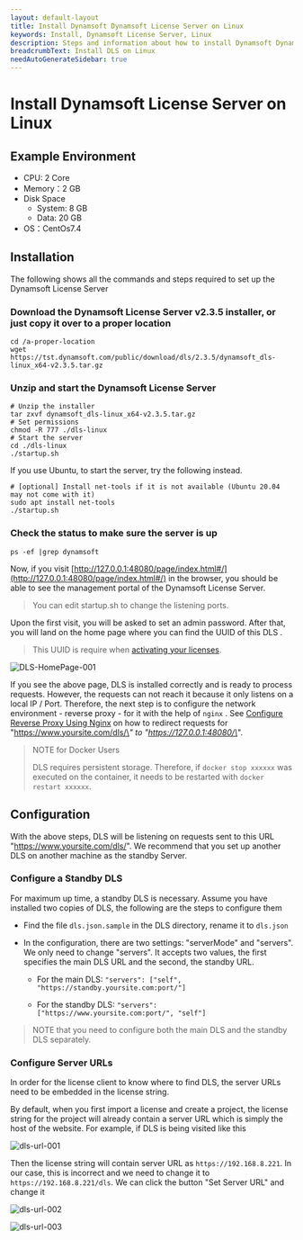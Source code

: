 ```yaml
---
layout: default-layout
title: Install Dynamsoft Dynamsoft License Server on Linux
keywords: Install, Dynamsoft License Server, Linux
description: Steps and information about how to install Dynamsoft Dynamsoft License Server on Linux
breadcrumbText: Install DLS on Linux
needAutoGenerateSidebar: true
---
```


# Install Dynamsoft License Server on Linux

## Example Environment

* CPU: 2 Core
* Memory：2 GB
* Disk Space
  + System: 8 GB
  + Data: 20 GB
* OS：CentOs7.4

## Installation

The following shows all the commands and steps required to set up the Dynamsoft License Server

<!--### Prepare a new disk to store DLS data (optional)

``` shell
mkdir /data
# Specify a disk to mount, in our case, it is /dev/nvme1n1
mkfs -t ext4 /dev/nvme1n1
mount /dev/nvme1n1 /data
# Configure the mounting to be automatic
vim /etc/fstab
# Add the following line to the fstab file
/dev/nvme1n1 /data auto defaults 0 2
# Re-mount
mount -a
```
-->

### Download the Dynamsoft License Server v2.3.5 installer, or just copy it over to a proper location

``` shell
cd /a-proper-location
wget https://tst.dynamsoft.com/public/download/dls/2.3.5/dynamsoft_dls-linux_x64-v2.3.5.tar.gz
```

### Unzip and start the Dynamsoft License Server

``` shell
# Unzip the installer
tar zxvf dynamsoft_dls-linux_x64-v2.3.5.tar.gz
# Set permissions
chmod -R 777 ./dls-linux
# Start the server
cd ./dls-linux
./startup.sh
```

If you use Ubuntu, to start the server, try the following instead.

``` shell
# [optional] Install net-tools if it is not available (Ubuntu 20.04 may not come with it)
sudo apt install net-tools
./startup.sh
```

### Check the status to make sure the server is up

``` shell
ps -ef |grep dynamsoft
```

Now, if you visit [http://127.0.0.1:48080/page/index.html#/](http://127.0.0.1:48080/page/index.html#/) in the browser, you should be able to see the management portal of the Dynamsoft License Server. 

> You can edit startup.sh to change the listening ports.

Upon the first visit, you will be asked to set an admin password. After that, you will land on the home page where you can find the UUID of this DLS .

> This UUID is require when [activating your licenses]({{site.selfhosted}}index.html#activate-the-license).

![DLS-HomePage-001]({{site.assets}}imgs/dls-homepage.png)

If you see the above page, DLS is installed correctly and is ready to process requests. However, the requests can not reach it because it only listens on a local IP / Port. Therefore, the next step is to configure the network environment - reverse proxy - for it with the help of `nginx` .  See [Configure Reverse Proxy Using Nginx]({{site.selfhosted}}configurereverseproxyusingnginx.html) on how to redirect requests for "https://www.yoursite.com/dls/\*" to "https://127.0.0.1:48080/\*".

> NOTE for Docker Users
> 
> DLS requires persistent storage. Therefore, if `docker stop xxxxxx` was executed on the container, it needs to be restarted with `docker restart xxxxxx`.

## Configuration

With the above steps, DLS will be listening on requests sent to this URL "https://www.yoursite.com/dls/". We recommend that you set up another DLS on another machine as the standby Server.

### Configure a Standby DLS

For maximum up time, a standby DLS is necessary. Assume you have installed two copies of DLS, the following are the steps to configure them

* Find the file `dls.json.sample` in the DLS directory, rename it to `dls.json`

* In the configuration, there are two settings: "serverMode" and "servers". We only need to change "servers". It accepts two values, the first specifies the main DLS URL and the second, the standby URL.

  * For the main DLS: `"servers": ["self", "https://standby.yoursite.com:port/"]`

  * For the standby DLS: `"servers": ["https://www.yoursite.com:port/", "self"]`

> NOTE that you need to configure both the main DLS and the standby DLS separately.

### Configure Server URLs

In order for the license client to know where to find DLS, the server URLs need to be embedded in the license string.

By default, when you first import a license and create a project, the license string for the project will already contain a server URL which is simply the host of the website. For example, if DLS is being visited like this

![dls-url-001]({{site.assets}}imgs/dls-url-config-001.png)

Then the license string will contain server URL as `https://192.168.8.221`. In our case, this is incorrect and we need to change it to `https://192.168.8.221/dls`. We can click the button "Set Server URL" and change it

![dls-url-002]({{site.assets}}imgs/dls-url-config-002.png)

![dls-url-003]({{site.assets}}imgs/dls-url-config-003.png)
